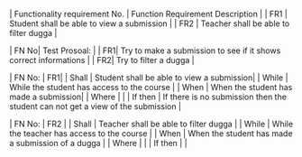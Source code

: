 | Functionality requirement No. | Function Requirement Description |
| FR1 | Student shall be able to view a submission |
| FR2 | Teacher shall be able to filter dugga |

| FN No| Test Prosoal: |
| FR1| Try to make a submission to see if it shows correct informations |
| FR2| Try to filter a dugga |

| FN No: | FR1|
| Shall | Student shall be able to view a submission|
| While | While the student has access to the course |
| When | When the student has made a submission|
| Where | |
| If then | If there is no submission then the student can not get a view of the submission |

| FN No: | FR2 |
| Shall | Teacher shall be able to filter dugga |
| While | While the teacher has access to the course |
| When | When the student has made a submission of a dugga |
| Where | | 
| If then | | 